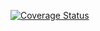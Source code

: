 [![Coverage Status](https://coveralls.io/repos/github/meldon25/express-api-ci/badge.svg?branch=master)](https://coveralls.io/github/meldon25/express-api-ci?branch=master)